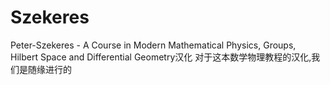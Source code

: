# Szekeres
Peter-Szekeres - A Course in Modern Mathematical Physics, Groups, Hilbert Space and Differential Geometry汉化
对于这本数学物理教程的汉化,我们是随缘进行的
